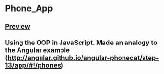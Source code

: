 # Phone_App

## [Preview](https://vitalik-d.github.io/Phone_App/) 

## Using the OOP in JavaScript. Made an analogy to the Angular example (http://angular.github.io/angular-phonecat/step-13/app/#!/phones)
